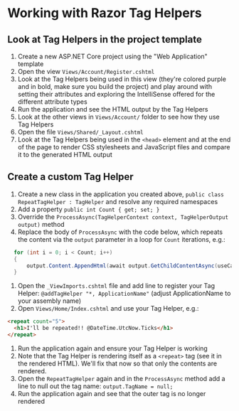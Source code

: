 # Working with Razor Tag Helpers

## Look at Tag Helpers in the project template
1. Create a new ASP.NET Core project using the "Web Application" template
1. Open the view `Views/Account/Register.cshtml`
1. Look at the Tag Helpers being used in this view (they're colored purple and in bold, make sure you build the project) and play around with setting their attributes and exploring the IntelliSense offered for the different attribute types
1. Run the application and see the HTML output by the Tag Helpers
1. Look at the other views in `Views/Account/` folder to see how they use Tag Helpers
1. Open the file `Views/Shared/_Layout.cshtml`
1. Look at the Tag Helpers being used in the `<head>` element and at the end of the page to render CSS stylesheets and JavaScript files and compare it to the generated HTML output

## Create a custom Tag Helper
1. Create a new class in the application you created above, `public class RepeatTagHelper : TagHelper` and resolve any required namespaces
1. Add a property `public int Count { get; set; }`
1. Override the `ProcessAsync(TagHelperContext context, TagHelperOutput output)` method
1. Replace the body of `ProcessAsync` with the code below, which repeats the content via the `output` parameter in a loop for `Count` iterations, e.g.:
  
  ``` C#
    for (int i = 0; i < Count; i++)
    {
        output.Content.AppendHtml(await output.GetChildContentAsync(useCachedResult: false));
    }
  ```

1. Open the `_ViewImports.cshtml` file and add line to register your Tag Helper: `@addTagHelper "*, ApplicationName"` (adjust ApplicationName to your assembly name)
1. Open `Views/Home/Index.cshtml` and use your Tag Helper, e.g.:

  ``` HTML
  <repeat count="5">
    <h1>I'll be repeated!! @DateTime.UtcNow.Ticks</h1>
  </repeat>
  ```
  
1. Run the application again and ensure your Tag Helper is working
1. Note that the Tag Helper is rendering itself as a `<repeat>` tag (see it in the rendered HTML). We'll fix that now so that only the contents are rendered.
1. Open the `RepeatTagHelper` again and in the `ProcessAsync` method add a line to null out the tag name: `output.TagName = null;`
1. Run the application again and see that the outer tag is no longer rendered

